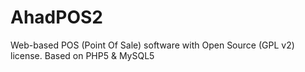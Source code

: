 AhadPOS2
========

Web-based POS (Point Of Sale) software with Open Source (GPL v2) license. Based on PHP5 &amp; MySQL5

